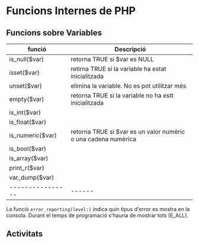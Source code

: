 # Funcions Internes de PHP

## Funcions sobre Variables

| funció | Descripció |
|--------|------------|
| is_null($var) | retorna TRUE si $var es NULL |
|isset($var) | retirna TRUE si la variable ha estat inicialitzada|
|unset($var) | elimina la variable. No es pot utilitzar més |
|empty($var) | retorna TRUE si la variable no ha estt inicialitzada |
| is_int($var) |
|is_float($var)|
|is_numeric($var) | retorna TRUE si $var es un valor numèric o una cadena numèrica|
|is_bool($var)|
|is_array($var)|
| print_r($var)|
|var_dump($var)|
|----------------|------|

La funció `error_reporting(level:)` indica quin tipus d'error es mostra en la consola. Durant el temps de programació s'hauria de mostrar tots (E_ALL).


## Activitats

